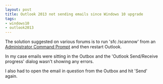```yaml
---
layout: post
title: Outlook 2013 not sending emails since Windows 10 upgrade
tags: 
- windows10 
- outlook2013
---
```

The solution suggested on various forums is to run 'sfc /scannow' from an [Administrator Command Prompt](http://www.howtogeek.com/howto/windows-vista/run-a-command-as-administrator-from-the-windows-vista-run-box/) and then restart Outlook.

In my case emails were sitting in the Outbox and the 'Outlook Send/Receive progress' dialog wasn't showing any errors.

I also had to open the email in question from the Outbox and hit 'Send' again.
